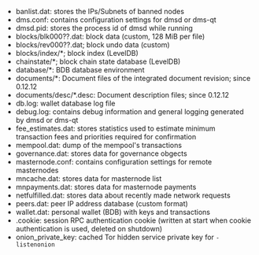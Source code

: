 
* banlist.dat: stores the IPs/Subnets of banned nodes
* dms.conf: contains configuration settings for dmsd or dms-qt
* dmsd.pid: stores the process id of dmsd while running
* blocks/blk000??.dat: block data (custom, 128 MiB per file)
* blocks/rev000??.dat; block undo data (custom)
* blocks/index/*; block index (LevelDB)
* chainstate/*; block chain state database (LevelDB)
* database/*: BDB database environment
* documents/*: Document files of the integrated document revision; since 0.12.12
* documents/desc/*.desc: Document description files; since 0.12.12
* db.log: wallet database log file
* debug.log: contains debug information and general logging generated by dmsd or dms-qt
* fee_estimates.dat: stores statistics used to estimate minimum transaction fees and priorities required for confirmation
* mempool.dat: dump of the mempool's transactions
* governance.dat: stores data for governance obgects
* masternode.conf: contains configuration settings for remote masternodes
* mncache.dat: stores data for masternode list
* mnpayments.dat: stores data for masternode payments
* netfulfilled.dat: stores data about recently made network requests
* peers.dat: peer IP address database (custom format)
* wallet.dat: personal wallet (BDB) with keys and transactions
* .cookie: session RPC authentication cookie (written at start when cookie authentication is used, deleted on shutdown)
* onion_private_key: cached Tor hidden service private key for `-listenonion`
